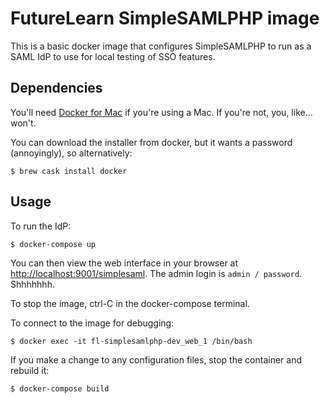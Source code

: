 # FutureLearn SimpleSAMLPHP image

This is a basic docker image that configures SimpleSAMLPHP to run as a
SAML IdP to use for local testing of SSO features.

## Dependencies

You'll need [Docker for Mac](https://docs.docker.com/docker-for-mac/) if
you're using a Mac. If you're not, you, like... won't.

You can download the installer from docker, but it wants a password
(annoyingly), so alternatively:

    $ brew cask install docker

## Usage

To run the IdP:

    $ docker-compose up

You can then view the web interface in your browser at
<http://localhost:9001/simplesaml>. The admin login is `admin /
password`. Shhhhhhh.

To stop the image, ctrl-C in the docker-compose terminal.

To connect to the image for debugging:

    $ docker exec -it fl-simplesamlphp-dev_web_1 /bin/bash

If you make a change to any configuration files, stop the container and
rebuild it:

    $ docker-compose build
